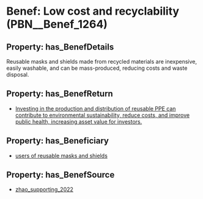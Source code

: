 # Benef: __Low cost and recyclability__ (PBN__Benef_1264)

## Property: has_BenefDetails

Reusable masks and shields made from recycled materials are inexpensive, easily washable, and can be mass-produced, reducing costs and waste disposal.

## Property: has_BenefReturn

* [Investing in the production and distribution of reusable PPE can contribute to environmental sustainability, reduce costs, and improve public health, increasing asset value for investors.](../BenefReturn/PBN__BenefReturn_1424)

## Property: has_Beneficiary

* [users of reusable masks and shields](../Stakeholder/PBN__Stakeholder_498)

## Property: has_BenefSource

* [zhao_supporting_2022](../Article/PBN__Article_266)

